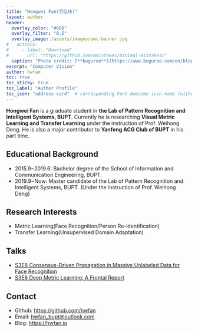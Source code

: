 ```yaml
---
title: "Hongwei Fan(范弘炜)"
layout: author
header:
  overlay_color: "#000"
  overlay_filter: "0.5"
  overlay_image: /assets/images/amc-banner.jpg
#   actions:
#     - label: "Download"
#       url: "https://github.com/mmistakes/minimal-mistakes/"
  caption: "Photo credit: [**buguroo**](https://www.buguroo.com/en/blog/topic/ai)"
excerpt: "Computer Vision"
author: hwfan
toc: true
toc_sticky: true
toc_label: "Author Profile"
toc_icon: "address-card"  # corresponding Font Awesome icon name (without fa prefix)
---
```


**Hongwei Fan** is a graduate student in **the Lab of Pattern Recognition and Intelligent Systems, BUPT**. Currently he is researching **Visual Metric Learning and Transfer Learning** under the instruction of Prof. Weihong Deng. He is also a major contributor to **Yanfeng ACG Club of BUPT** in his part time.

## Educational Background

- 2015.9~2019.6: Bachelor degree of the School of Information and Communication Engineering, BUPT.
- 2019.9~Now: Master candidate of the Lab of Pattern Recognition and Intelligent Systems, BUPT. (Under the instruction of Prof. Weihong Deng)

## Research Interests

- Metric Learning(Face Recognition/Person Re-identification)
- Transfer Learning(Unsupervised Domain Adaptation)

## Talks

- [S3E8 Consensus-Driven Propagation in Massive Unlabeled Data for Face Recognition](https://ai-ml.club/events/seminar-meeting-minutes-3-8/)
- [S3E6 Deep Metric Learning: A Frontal Report](https://ai-ml.club/events/seminar-meeting-minutes-3-6/)

## Contact

- Github: <https://github.com/hwfan>
- Email: <hwfan_bupt@outlook.com>
- Blog: <https://hwfan.io>
